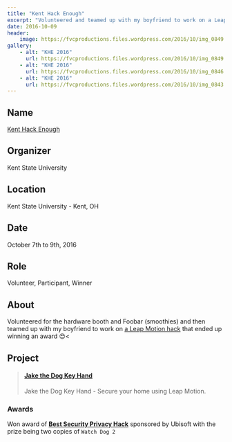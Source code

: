 ```yaml
---
title: "Kent Hack Enough"
excerpt: "Volunteered and teamed up with my boyfriend to work on a Leap Motion hack that won an award"
date: 2016-10-09
header:
    image: https://fvcproductions.files.wordpress.com/2016/10/img_0849.jpg
gallery:
    - alt: "KHE 2016"
      url: https://fvcproductions.files.wordpress.com/2016/10/img_0849.jpg
    - alt: "KHE 2016"
      url: https://fvcproductions.files.wordpress.com/2016/10/img_0846.jpg
    - alt: "KHE 2016"
      url: https://fvcproductions.files.wordpress.com/2016/10/img_0843.jpg
---
```


## Name

<a title="Kent Hack Enough" href="https://2016.khe.io" target="_blank" rel="noopener">Kent Hack Enough</a>

## Organizer

Kent State University

## Location

Kent State University - Kent, OH

## Date

October 7th to 9th, 2016

## Role

Volunteer, Participant, Winner

## About

Volunteered for the hardware booth and Foobar (smoothies) and then teamed up with my boyfriend to work on [a Leap Motion hack](https://devpost.com/software/jake-the-dog-key-hand-security-corp-whdm9v) that ended up winning an award 😍<

## Project

<blockquote class="embedly-card"><h4><a href="https://devpost.com/software/jake-the-dog-key-hand-security-corp-whdm9v">Jake the Dog Key Hand</a></h4><p>Jake the Dog Key Hand - Secure your home using Leap Motion.</p></blockquote>

### Awards

Won award of <strong>[Best Security Privacy Hack](https://devpost.com/software/jake-the-dog-key-hand-security-corp-whdm9v)</strong> sponsored by Ubisoft with the prize being two copies of <code>Watch Dog 2</code>